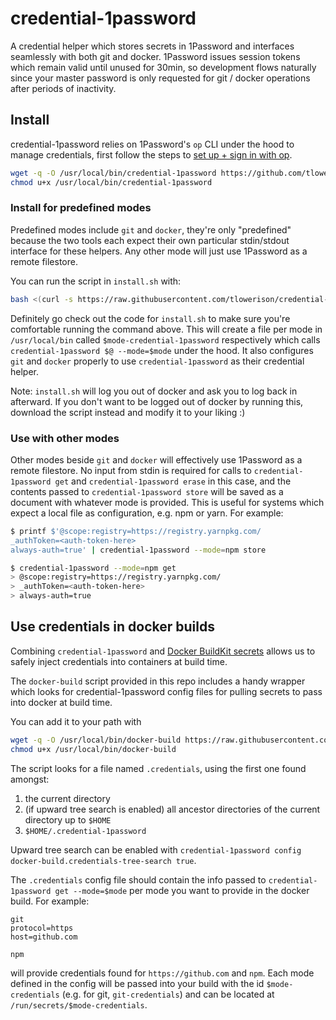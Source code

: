 # credential-1password

A credential helper which stores secrets in 1Password and interfaces seamlessly with both git and docker. 1Password issues session tokens which remain valid until unused for 30min, so development flows naturally since your master password is only requested for git / docker operations after periods of inactivity.

## Install
credential-1password relies on 1Password's `op` CLI under the hood to manage credentials, first follow the steps to [set up + sign in with op](https://support.1password.com/command-line-getting-started).

```sh
wget -q -O /usr/local/bin/credential-1password https://github.com/tlowerison/credential-1password/releases/download/v1.0.4/credential-1password
chmod u+x /usr/local/bin/credential-1password
```

### Install for predefined modes
Predefined modes include `git` and `docker`, they're only "predefined" because the two tools each expect their own particular stdin/stdout interface for these helpers. Any other mode will just use 1Password as a remote filestore.

You can run the script in `install.sh` with:
```sh
bash <(curl -s https://raw.githubusercontent.com/tlowerison/credential-1password/main/install.sh) git docker
```

Definitely go check out the code for `install.sh` to make sure you're comfortable running the command above. This will create a file per mode in `/usr/local/bin` called `$mode-credential-1password` respectively which calls `credential-1password $@ --mode=$mode` under the hood. It also configures `git` and `docker` properly to use `credential-1password` as their credential helper.

Note: `install.sh` will log you out of docker and ask you to log back in afterward. If you don't want to be logged out of docker by running this, download the script instead and modify it to your liking :)

### Use with other modes
Other modes beside `git` and `docker` will effectively use 1Password as a remote filestore. No input from stdin is required for calls to `credential-1password get` and `credential-1password erase` in this case, and the contents passed to `credential-1password store` will be saved as a document with whatever mode is provided. This is useful for systems which expect a local file as configuration, e.g. npm or yarn. For example:
```sh
$ printf $'@scope:registry=https://registry.yarnpkg.com/
_authToken=<auth-token-here>
always-auth=true' | credential-1password --mode=npm store

$ credential-1password --mode=npm get
> @scope:registry=https://registry.yarnpkg.com/
> _authToken=<auth-token-here>
> always-auth=true
```

## Use credentials in docker builds

Combining `credential-1password` and [Docker BuildKit secrets](https://docs.docker.com/develop/develop-images/build_enhancements/#new-docker-build-secret-information) allows us to safely inject credentials into containers at build time.

The `docker-build` script provided in this repo includes a handy wrapper which looks for credential-1password config files for pulling secrets to pass into docker at build time.

You can add it to your path with
```sh
wget -q -O /usr/local/bin/docker-build https://raw.githubusercontent.com/tlowerison/credential-1password/main/docker-build
chmod u+x /usr/local/bin/docker-build
```

The script looks for a file named `.credentials`, using the first one found amongst:
1. the current directory
2. (if upward tree search is enabled) all ancestor directories of the current directory up to `$HOME`
3. `$HOME/.credential-1password`

Upward tree search can be enabled with `credential-1password config docker-build.credentials-tree-search true`.

The `.credentials` config file should contain the info passed to `credential-1password get --mode=$mode` per mode you want to provide in the docker build. For example:
```
git
protocol=https
host=github.com

npm
```
will provide credentials found for `https://github.com` and `npm`. Each mode defined in the config will be passed into your build with the id `$mode-credentials` (e.g. for git, `git-credentials`) and can be located at `/run/secrets/$mode-credentials`.

